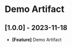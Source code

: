 <!-- Keep a Changelog guide -> https://keepachangelog.com -->
# Demo Artifact

## [1.0.0] - 2023-11-18
- **[Feature]** Demo Artifact

